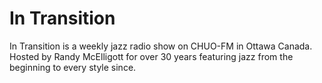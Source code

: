# In Transition

In Transition is a weekly jazz radio show on CHUO-FM in Ottawa Canada. Hosted by Randy McElligott for over 30 years featuring jazz from the beginning to every style since.
